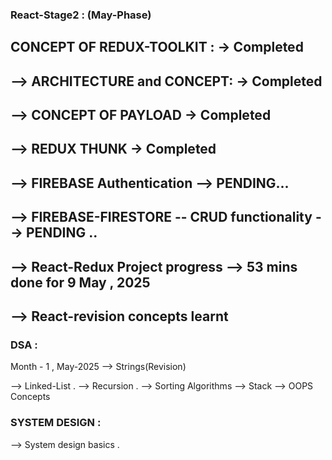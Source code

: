 ### React-Stage2 : (May-Phase)

## CONCEPT OF REDUX-TOOLKIT : -> Completed

## --> ARCHITECTURE and CONCEPT: -> Completed 

## --> CONCEPT OF PAYLOAD -> Completed 

## --> REDUX THUNK -> Completed

## --> FIREBASE Authentication --> PENDING...

## --> FIREBASE-FIRESTORE -- CRUD functionality --> PENDING ..

## --> React-Redux Project progress --> 53 mins done for 9 May , 2025 

## --> React-revision concepts learnt 


### DSA :
Month - 1 , May-2025
--> Strings(Revision)

--> Linked-List .
--> Recursion . 
--> Sorting Algorithms 
--> Stack 
--> OOPS Concepts


### SYSTEM DESIGN : 

--> System design basics .








